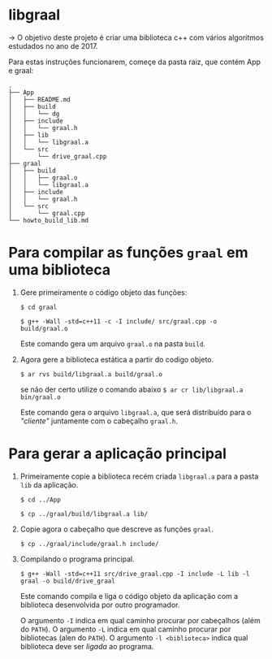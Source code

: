# libgraal

-> O objetivo deste projeto é criar uma biblioteca c++ com vários algoritmos
estudados no ano de 2017.


Para estas instruções funcionarem, começe da pasta raiz, que contém App e graal:

    .
    ├── App
    │   ├── README.md
    │   ├── build
    │   │   └── dg
    │   ├── include
    │   │   └── graal.h
    │   ├── lib
    │   │   └── libgraal.a
    │   └── src
    │       └── drive_graal.cpp
    ├── graal
    │   ├── build
    │   │   ├── graal.o
    │   │   └── libgraal.a
    │   ├── include
    │   │   └── graal.h
    │   └── src
    │       └── graal.cpp
    └── howto_build_lib.md

# Para compilar as funções `graal` em uma biblioteca

1.  Gere primeiramente o código objeto das funções:

    `$ cd graal`

    `$ g++ -Wall -std=c++11 -c -I include/ src/graal.cpp -o build/graal.o`

    Este comando gera um arquivo `graal.o` na pasta `build`.

2. Agora gere a biblioteca estática a partir do codigo objeto.

    `$ ar rvs build/libgraal.a build/graal.o`

    se não der certo utilize o comando abaixo
`$ ar cr lib/libgraal.a bin/graal.o`

    Este comando gera o arquivo `libgraal.a`, que será distribuído para o
    _"cliente"_ juntamente com o cabeçalho `graal.h`.

# Para gerar a aplicação principal

1. Primeiramente copie a biblioteca recém criada `libgraal.a` para a pasta `lib` da aplicação.

    `$ cd ../App`

    `$ cp ../graal/build/libgraal.a lib/`

2. Copie agora o cabeçalho que descreve as funções `graal`.

    `$ cp ../graal/include/graal.h include/`

3. Compilando o programa principal.

    `$ g++ -Wall -std=c++11 src/drive_graal.cpp -I include -L lib -l graal -o build/drive_graal`

    Este comando compila e liga o código objeto da aplicação com a biblioteca
    desenvolvida por outro programador.

    O argumento `-I` indica em qual caminho procurar por cabeçalhos (além do `PATH`).
    O argumento `-L` indica em qual caminho procurar por bibliotecas (alen do `PATH`).
    O argumento `-l <biblioteca>` indica qual biblioteca deve ser *ligada* ao programa.

